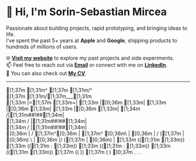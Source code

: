 # 👋 Hi, I'm Sorin-Sebastian Mircea

Passionate about building projects, rapid prototyping, and bringing ideas to life.  
I’ve spent the past 5+ years at **Apple** and **Google**, shipping products to hundreds of millions of users.  

🌐 **[Visit my website](http://sorinmircea.com)** to explore my past projects and side experiments.  
📫 Feel free to reach out via **[Email](mailto:mircea.sorin.sebastian@gmail.com)** or connect with me on **[LinkedIn](https://www.linkedin.com/in/sorinmircea)**.  
📄 You can also check out **[My CV](https://drive.google.com/file/d/1WpGSTFAjUqtit-jih57G5vpAveJKnheg/view)**.  

---
[1;37m        [1;31m^
[1;37m       [1;31m/^\
[1;37m      [1;31m/[1;37m___[1;31m\
[1;33m     |=[1;37m   [1;33m=|
[1;33m     |[0;36m     [1;33m|
[1;33m     |[0;36m     [1;33m|
[1;33m     |[0;36m     [1;33m|
[1;34m    /|[1;31m##!##[1;34m|\
[1;34m   / |[1;31m##!##[1;34m| \
[1;34m  /  |[1;31m##!##[1;34m|  \
[0;36m |  / [1;37m^[0;36m | [1;37m^ [0;36m\  |
[0;36m | /  ([1;37m | [0;36m)  \ |
[0;36m |/   ([1;37m | [0;36m)   \|
[1;33m     (([1;31m   [1;33m))
[1;33m    (([1;31m  :  [1;33m))
[1;33m    (([1;31m  :  [1;33m))
[1;33m     (([1;31m   [1;33m))
[1;37m      (( ))
[1;37m       ( )
[0;37m        .
         .
         .
